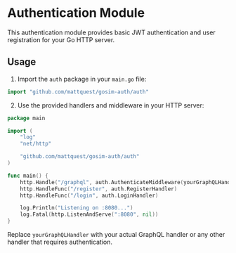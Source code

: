 # Authentication Module

This authentication module provides basic JWT authentication and user registration for your Go HTTP server.

## Usage

1. Import the `auth` package in your `main.go` file:

```go
import "github.com/mattquest/gosim-auth/auth"
```

2. Use the provided handlers and middleware in your HTTP server:

```go
package main

import (
	"log"
	"net/http"

	"github.com/mattquest/gosim-auth/auth"
)

func main() {
	http.Handle("/graphql", auth.AuthenticateMiddleware(yourGraphQLHandler))
	http.HandleFunc("/register", auth.RegisterHandler)
	http.HandleFunc("/login", auth.LoginHandler)

	log.Println("Listening on :8080...")
	log.Fatal(http.ListenAndServe(":8080", nil))
}
```

Replace `yourGraphQLHandler` with your actual GraphQL handler or any other handler that requires authentication.
